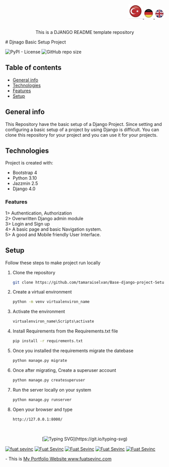 <div align="right" >
  <a href="./README.Django.md">
    <img src="../images/tr.png" alt="Türkce" width="45px" ></img>
  </a>
  <a href="./README.Django.de.md">
    <img src="../images/de.png" alt="Deutsch" width="30px" ></img>
  </a>
  <a href="./README.Django.en.md">
    <img src="../images/en.png" alt="English" width="30px" ></img>
  </a>
</div>
<br/>

<div align="center">
  
  <span>This is a DJANGO README template repository</span>
</div>
<!-- Please update value in the {}  -->
# Djnago Basic Setup Project

![PyPI - License](https://img.shields.io/pypi/l/Django?color=success&label=License%20Info)
![GitHub repo size](https://img.shields.io/github/repo-size/tamaraiselvan/Base-django-project-Setup?label=Source%20code%20Size)

## Table of contents
* [General info](#general-info)
* [Technologies](#technologies)
* [Features](#Features)
* [Setup](#setup)

## General info
This Repository have the basic setup of a Django Project. Since setting and configuring a basic setup of a project by using Django is difficult. You can clone this repository for your project and you can use it for your projects.


## Technologies
Project is created with:
* Bootstrap 4
* Python 3.10
* Jazzmin 2.5
* Django 4.0

### Features
1> Authentication, Authorization <br>
2> Overwritten Django admin module <br>
3> Login and Sign up<br>
4> A basic page and basic Navigation system.<br>
5> A good and Mobile friendly User Interface.<br>

## Setup

Follow these steps to make project run locally

1. Clone the repository
   ```sh
   git clone https://github.com/tamaraiselvan/Base-django-project-Setup
   ```
2. Create a virtual environment
   ```sh
   python -m venv virtualenviron_name
   ```
3. Activate the environment
   ```sh
   virtualenviron_name\Scripts\activate
   ```
4. Install Requirements from the Requirements.txt file
   ```sh
   pip install -r requirements.txt
   ```
5. Once you installed the requirements migrate the datebase
   ```sh
   python manage.py migrate
   ```
6. Once after migrating, Create a superuser account
   ```sh
   python manage.py createsuperuser
   ```
7. Run the server locally on your system
   ```sh
   python manage.py runserver
   ```
8. Open your browser and type
   ```sh
   http://127.0.0.1:8000/
   ```
<br/>
<div align='center'>
 
[![Typing SVG](https://readme-typing-svg.herokuapp.com?font=Timmana&size=30&duration=6000&color=F74747&center=true&vCenter=true&lines=%F0%9F%94%97+Connect+with+me...)](https://git.io/typing-svg)
<p align="left">
  <a href="https://www.linkedin.com/in/fuat-sevin%C3%A7-6a7969217/" target="blank"><img align="center" src="https://raw.githubusercontent.com/rahuldkjain/github-profile-readme-generator/master/src/images/icons/Social/linked-in-alt.svg" alt="fuat sevinc" height="30" width="40" /></a>
<a href="https://codepen.io/fuatsevinc" target="blank"><img align="center" src="https://cdn.jsdelivr.net/npm/simple-icons@3.0.1/icons/codepen.svg" alt="Fuat Sevinc" height="30" width="40" /></a>  
  <a href="https://app.netlify.com/teams/fuatsevinc/overview" target="blank"><img align="center" src="https://cdn.jsdelivr.net/npm/simple-icons@3.0.1/icons/netlify.svg" alt="Fuat Sevinc" height="30" width="40" /></a>
<a href="https://twitter.com/FuatSevinc_" target="blank"><img align="center" src="https://cdn.jsdelivr.net/npm/simple-icons@3.0.1/icons/twitter.svg" alt="Fuat Sevinc" height="30" width="40" /></a>
<a href="https://www.instagram.com/fuatsevinc66/" target="blank"><img align="center" src="https://cdn.jsdelivr.net/npm/simple-icons@3.0.1/icons/instagram.svg" alt="Fuat Sevinc" height="30" width="40" /></a>
</p>
<p align="left">
- This is <a href="http://www.fuatsevinc.com" target="_blank">My Portfolio Website www.fuatsevinc.com</a>
</p>

</div>
